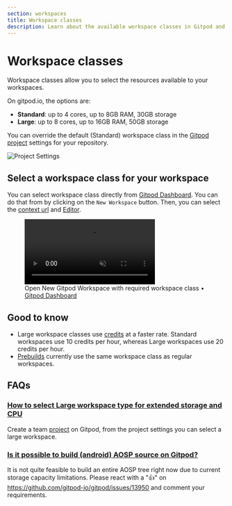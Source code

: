 ```yaml
---
section: workspaces
title: Workspace classes
description: Learn about the available workspace classes in Gitpod and how to configure your workspaces to use them. You can choose between standard or large workspace classes.
---
```


<script context="module">
  export const prerender = true;
</script>

# Workspace classes

Workspace classes allow you to select the resources available to your workspaces.

On gitpod.io, the options are:

- **Standard**: up to 4 cores, up to 8GB RAM, 30GB storage
- **Large**: up to 8 cores, up to 16GB RAM, 50GB storage

You can override the default (Standard) workspace class in the [Gitpod project](/docs/configure/projects) settings for your repository.

![Project Settings](../../../static/images/docs/project-settings.png)

## Select a workspace class for your workspace

You can select workspace class directly from [Gitpod Dashboard](https://gitpod.io/workspaces). You can do that from by clicking on the `New Workspace` button. Then, you can select the [context url](/docs/introduction/learn-gitpod/context-url) and [Editor](/docs/references/ides-and-editors).

<figure>
<video onloadstart="this.playbackRate = 1.5;" controls playsinline autoplay loop muted class="shadow-medium w-full rounded-xl max-w-2xl mt-x-small" alt="Start Gitpod new workspace with options" src="/images/docs/new-workspace-start-with-options.webm" type="video/webm"></video>
    <figcaption>Open New Gitpod Workspace with required workspace class • <a href="https://gitpod.io/workspaces">Gitpod Dashboard</a></figcaption>
</figure>

## Good to know

- Large workspace classes use [credits](/docs/configure/billing#credits) at a faster rate. Standard workspaces use 10 credits per hour, whereas Large workspaces use 20 credits per hour.
- [Prebuilds](/docs/configure/projects/prebuilds) currently use the same workspace class as regular workspaces.

## FAQs

### [How to select Large workspace type for extended storage and CPU](https://discord.com/channels/816244985187008514/1061902096389111849)

<!-- DISCORD_BOT_FAQ - DO NOT REMOVE -->

Create a team [project](/docs/configure/projects) on Gitpod, from the project settings you can select a large workspace.

### [Is it possible to build (android) AOSP source on Gitpod?](https://discord.com/channels/816244985187008514/1055454782908792843)

<!-- DISCORD_BOT_FAQ - DO NOT REMOVE -->

It is not quite feasible to build an entire AOSP tree right now due to current storage capacity limitations. Please react with a "👍" on https://github.com/gitpod-io/gitpod/issues/13950 and comment your requirements.

